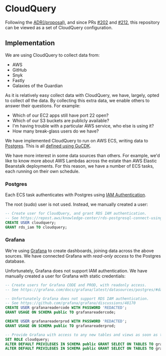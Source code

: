# CloudQuery
Following the [ADR(/proposal)](../ADR/02-cloudquery.md), 
and since PRs [#202](https://github.com/guardian/service-catalogue/pull/202) and [#212](https://github.com/guardian/service-catalogue/pull/212),
this repository can be viewed as a set of CloudQuery configuration.

## Implementation
We are using CloudQuery to collect data from:
- AWS
- GitHub
- Snyk
- Fastly
- Galaxies of the Guardian

As it is relatively easy collect data with CloudQuery, we have, largely, opted to collect _all_ the data.
By collecting this extra data, we enable others to answer their questions. For example:
- Which of our EC2 apps still have port 22 open?
- Which of our S3 buckets are publicly available?
- I'm having trouble with a particular AWS service, who else is using it?
- How many break-glass users do we have?

We have implemented CloudQuery to run on AWS ECS, 
writing data to [Postgres](https://www.cloudquery.io/docs/plugins/destinations/postgresql/overview).
This is all [defined using GuCDK](../packages/cdk/lib/cloudquery.ts).

We have more interest in some data sources than others.
For example, we'd like to know more about AWS Lambdas across the estate than AWS Elastic Beanstalk deployments.
For this reason, we have a number of ECS tasks, each running on their own schedule.

### Postgres
Each ECS task authenticates with Postgres using [IAM Authentication](https://repost.aws/knowledge-center/rds-postgresql-connect-using-iam).

The root (sudo) user is not used. Instead, we manually created a user:

```sql
-- Create user for CloudQuery, and grant RDS IAM authentication.
-- See https://repost.aws/knowledge-center/rds-postgresql-connect-using-iam
CREATE USER cloudquery;
GRANT rds_iam TO cloudquery;
```

### Grafana
We're using [Grafana](https://metrics.gutools.co.uk/) to create dashboards, joining data across the above sources.
We have connected Grafana with _read-only access_ to the Postgres database.

Unfortunately, Grafana does not support IAM authentication.
We have manually created a user for Grafana with static credentials:

```sql
-- Create users for Grafana CODE and PROD, with readonly access.
-- See https://grafana.com/docs/grafana/latest/datasources/postgres/#database-user-permissions-important

-- Unfortunately Grafana does not support RDS IAM authentication.
-- See https://github.com/grafana/grafana/discussions/48170
CREATE USER grafanareadercode WITH PASSWORD 'REDACTED';
GRANT USAGE ON SCHEMA public TO grafanareadercode;

CREATE USER grafanareaderprod WITH PASSWORD 'REDACTED';
GRANT USAGE ON SCHEMA public TO grafanareaderprod;

-- Provide Grafana with access to any new tables and views as soon as they're created.
SET ROLE cloudquery;
ALTER DEFAULT PRIVILEGES IN SCHEMA public GRANT SELECT ON TABLES TO grafanareadercode;
ALTER DEFAULT PRIVILEGES IN SCHEMA public GRANT SELECT ON TABLES TO grafanareaderprod;
```
